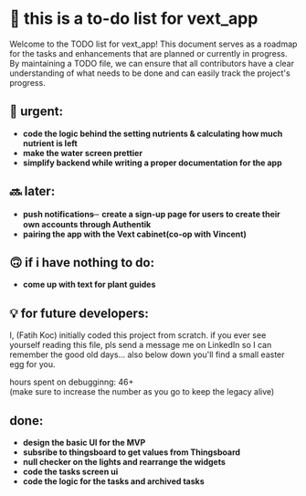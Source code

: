 
# 📝 this is a to-do list for vext_app
Welcome to the TODO list for vext_app! This document serves as a roadmap for the tasks and enhancements that are planned or currently in progress. By maintaining a TODO file, we can ensure that all contributors have a clear understanding of what needs to be done and can easily track the project's progress.

## 🚨 urgent:
- **code the logic behind the setting nutrients & calculating how much nutrient is left**
- **make the water screen prettier** 
- **simplify backend while writing a proper documentation for the app**

## 🔜 later:
- **push notifications** 
̶- **create a sign-up page for users to create their own accounts through Authentik**
- **pairing the app with the Vext cabinet(co-op with Vincent)**

## 🙃 if i have nothing to do:
- **come up with text for plant guides** 

## 💡 for future developers:
I, (Fatih Koc) initially coded this project from scratch. if you ever see yourself reading this file, pls send a message me on LinkedIn so I can remember the good old days...  also below down you'll find a small easter egg for you. 

hours spent on debugginng: 46+  
(make sure to increase the number as you go to keep the legacy alive)

## done: 
- **design the basic UI for the MVP**
- **subsribe to thingsboard to get values from Thingsboard**
- **null checker on the lights and rearrange the widgets**
- **code the tasks screen ui** 
- **code the logic for the tasks and archived tasks** 


